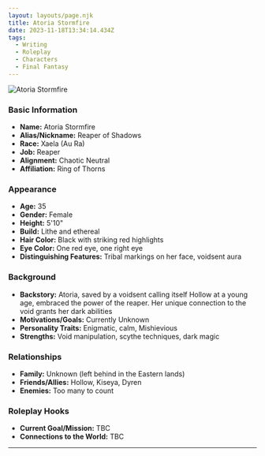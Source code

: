 ```yaml
---
layout: layouts/page.njk
title: Atoria Stormfire
date: 2023-11-18T13:34:14.434Z
tags:
  - Writing
  - Roleplay
  - Characters
  - Final Fantasy
---
```



![Atoria Stormfire](/images/atoria-1.png)

### Basic Information

- **Name:** Atoria Stormfire
- **Alias/Nickname:** Reaper of Shadows
- **Race:** Xaela (Au Ra)
- **Job:** Reaper
- **Alignment:** Chaotic Neutral
- **Affiliation:** Ring of Thorns

### Appearance

- **Age:** 35
- **Gender:** Female
- **Height:** 5'10"
- **Build:** Lithe and ethereal
- **Hair Color:** Black with striking red highlights
- **Eye Color:** One red eye, one right eye
- **Distinguishing Features:** Tribal markings on her face, voidsent aura

### Background

- **Backstory:** Atoria, saved by a voidsent calling itself Hollow at a young age, embraced the power of the reaper. Her unique connection to the void grants her dark abilities
- **Motivations/Goals:** Currently Unknown
- **Personality Traits:** Enigmatic, calm, Mishievious
- **Strengths:** Void manipulation, scythe techniques, dark magic

### Relationships

- **Family:** Unknown (left behind in the Eastern lands)
- **Friends/Allies:** Hollow, Kiseya, Dyren
- **Enemies:** Too many to count

### Roleplay Hooks

- **Current Goal/Mission:** TBC
- **Connections to the World:** TBC 
---